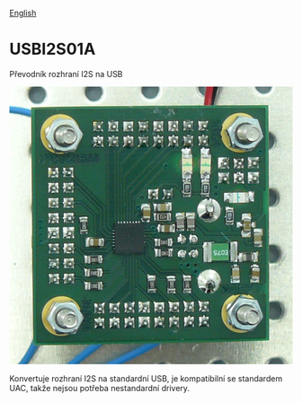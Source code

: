 
[English](./README.md)
<!--- module --->
# USBI2S01A
<!--- Emodule --->

<!--- subtitle --->Převodník rozhraní I2S na USB <!--- Esubtitle --->

![USBI2S01A](DOC/SRC/img/USBI2S01A_Bottom_Big.JPG)

<!--- description --->Konvertuje rozhraní I2S na standardní USB, je kompatibilní se standardem UAC, takže nejsou potřeba nestandardní drivery.<!--- Edescription --->
            